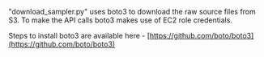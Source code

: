 "download_sampler.py" uses boto3 to download the raw source files from S3. To make the API calls boto3 makes use of EC2 role credentials. 

Steps to install boto3 are available here - [https://github.com/boto/boto3](https://github.com/boto/boto3)
